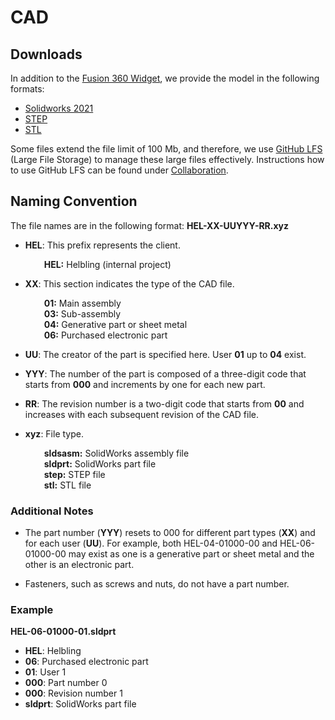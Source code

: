 # CAD 

## Downloads

In addition to the [Fusion 360 Widget](https://helbling1.autodesk360.com/shares/public/SHd38bfQT1fb47330c991becce5c90f0ce5e), we provide the model in the following formats:

- [Solidworks 2021](https://github.com/Helbling-Technik/HelMoRo/tree/master/cad/solidworks) 
- [STEP](https://github.com/Helbling-Technik/HelMoRo/tree/master/cad/step) 
- [STL](https://github.com/Helbling-Technik/HelMoRo/tree/master/cad/stl) 

Some files extend the file limit of 100 Mb, and therefore, we use [GitHub LFS](https://git-lfs.com/) (Large File Storage) to manage these large files effectively. Instructions how to use GitHub LFS can be found under [Collaboration](../../collaboration#accessing-the-repository).


## Naming Convention


The file names are in the following format:
**HEL-XX-UUYYY-RR.xyz**

- **HEL**: This prefix represents the client.
    <div style="margin-left: 20px;">
        <strong>&nbsp;&nbsp;&nbsp;HEL:</strong> Helbling (internal project)<br>
    </div>


- **XX**: This section indicates the type of the CAD file.
    <div style="margin-left: 20px;">
        <strong>&nbsp;&nbsp;&nbsp;01:</strong> Main assembly<br>
        <strong>&nbsp;&nbsp;&nbsp;03:</strong> Sub-assembly<br>
        <strong>&nbsp;&nbsp;&nbsp;04:</strong> Generative part or sheet metal<br>
        <strong>&nbsp;&nbsp;&nbsp;06:</strong> Purchased electronic part
    </div>


- **UU**: The creator of the part is specified here. User **01** up to **04** exist.

- **YYY**: The number of the part is composed of a three-digit code that starts from **000** and increments by one for each new part.

- **RR**: The revision number is a two-digit code that starts from **00** and increases with each subsequent revision of the CAD file.

- **xyz**: File type.
    <div style="margin-left: 20px;">
        <strong>&nbsp;&nbsp;&nbsp;sldsasm:</strong> SolidWorks assembly file<br>
        <strong>&nbsp;&nbsp;&nbsp;sldprt:</strong> SolidWorks part file<br>
        <strong>&nbsp;&nbsp;&nbsp;step:</strong> STEP file<br>
        <strong>&nbsp;&nbsp;&nbsp;stl:</strong> STL file<br>
    </div>
 

### Additional Notes

- The part number (**YYY**) resets to 000 for different part types (**XX**) and for each user (**UU**). For example, both HEL-04-01000-00 and HEL-06-01000-00 may exist as one is a generative part or sheet metal and the other is an electronic part.

- Fasteners, such as screws and nuts, do not have a part number.

### Example

**HEL-06-01000-01.sldprt**

- **HEL**: Helbling
- **06**: Purchased electronic part
- **01**: User 1
- **000**: Part number 0
- **000**: Revision number 1
- **sldprt**: SolidWorks part file





